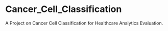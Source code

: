 # Cancer_Cell_Classification
A Project on Cancer Cell Classification for Healthcare Analytics Evaluation.
